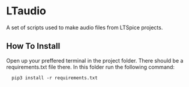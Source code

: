 # LTaudio
A set of scripts used to make audio files from LTSpice projects. 

## How To Install 
Open up your preffered terminal in the project folder. There should be a requirements.txt file there. In this folder run the following command:
```
  pip3 install -r requirements.txt
```
